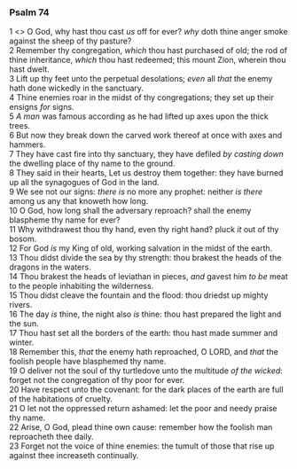 ### Psalm 74

1 <<Maschil of Asaph.>> O God, why hast thou cast *us* off for ever? *why* doth thine anger smoke against the sheep of thy pasture?  
2 Remember thy congregation, *which* thou hast purchased of old; the rod of thine inheritance, *which* thou hast redeemed; this mount Zion, wherein thou hast dwelt.  
3 Lift up thy feet unto the perpetual desolations; *even* all *that* the enemy hath done wickedly in the sanctuary.  
4 Thine enemies roar in the midst of thy congregations; they set up their ensigns *for* signs.  
5 *A man* was famous according as he had lifted up axes upon the thick trees.  
6 But now they break down the carved work thereof at once with axes and hammers.  
7 They have cast fire into thy sanctuary, they have defiled *by casting down* the dwelling place of thy name to the ground.  
8 They said in their hearts, Let us destroy them together: they have burned up all the synagogues of God in the land.  
9 We see not our signs: *there is* no more any prophet: neither *is there* among us any that knoweth how long.  
10 O God, how long shall the adversary reproach? shall the enemy blaspheme thy name for ever?  
11 Why withdrawest thou thy hand, even thy right hand? pluck *it* out of thy bosom.  
12 For God *is* my King of old, working salvation in the midst of the earth.  
13 Thou didst divide the sea by thy strength: thou brakest the heads of the dragons in the waters.  
14 Thou brakest the heads of leviathan in pieces, *and* gavest him *to be* meat to the people inhabiting the wilderness.  
15 Thou didst cleave the fountain and the flood: thou driedst up mighty rivers.  
16 The day *is* thine, the night also *is* thine: thou hast prepared the light and the sun.  
17 Thou hast set all the borders of the earth: thou hast made summer and winter.  
18 Remember this, *that* the enemy hath reproached, O LORD, and *that* the foolish people have blasphemed thy name.  
19 O deliver not the soul of thy turtledove unto the multitude *of the wicked*: forget not the congregation of thy poor for ever.  
20 Have respect unto the covenant: for the dark places of the earth are full of the habitations of cruelty.  
21 O let not the oppressed return ashamed: let the poor and needy praise thy name.  
22 Arise, O God, plead thine own cause: remember how the foolish man reproacheth thee daily.  
23 Forget not the voice of thine enemies: the tumult of those that rise up against thee increaseth continually.  
